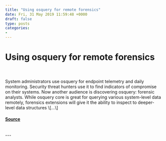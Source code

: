```yaml
---
title: "Using osquery for remote forensics"
date: Fri, 31 May 2019 11:59:48 +0000
draft: false
type: posts
categories: 
- 
---
```

# Using osquery for remote forensics

<br/>

<br/>
System administrators use osquery for endpoint telemetry and daily monitoring. Security threat hunters use it to find indicators of compromise on their systems. Now another audience is discovering osquery: forensic analysts. While osquery core is great for querying various system-level data remotely, forensics extensions will give it the ability to inspect to deeper-level data structures \[…\]

#### [Source](https://blog.trailofbits.com/2019/05/31/using-osquery-for-remote-forensics/)

<br/>
---
